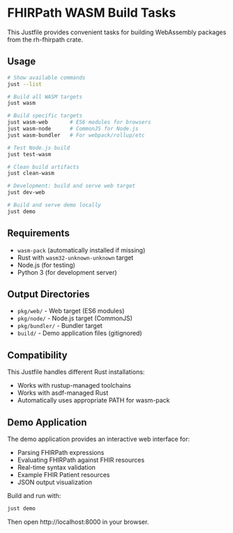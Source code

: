 # FHIRPath WASM Build Tasks

This Justfile provides convenient tasks for building WebAssembly packages from the rh-fhirpath crate.

## Usage

```bash
# Show available commands
just --list

# Build all WASM targets
just wasm

# Build specific targets
just wasm-web       # ES6 modules for browsers
just wasm-node      # CommonJS for Node.js
just wasm-bundler   # For webpack/rollup/etc

# Test Node.js build
just test-wasm

# Clean build artifacts
just clean-wasm

# Development: build and serve web target
just dev-web

# Build and serve demo locally
just demo
```

## Requirements

- `wasm-pack` (automatically installed if missing)
- Rust with `wasm32-unknown-unknown` target
- Node.js (for testing)
- Python 3 (for development server)

## Output Directories

- `pkg/web/` - Web target (ES6 modules)
- `pkg/node/` - Node.js target (CommonJS)  
- `pkg/bundler/` - Bundler target
- `build/` - Demo application files (gitignored)

## Compatibility

This Justfile handles different Rust installations:
- Works with rustup-managed toolchains
- Works with asdf-managed Rust
- Automatically uses appropriate PATH for wasm-pack

## Demo Application

The demo application provides an interactive web interface for:
- Parsing FHIRPath expressions
- Evaluating FHIRPath against FHIR resources
- Real-time syntax validation
- Example FHIR Patient resources
- JSON output visualization

Build and run with:
```bash
just demo
```

Then open http://localhost:8000 in your browser.
